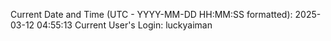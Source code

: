 Current Date and Time (UTC - YYYY-MM-DD HH:MM:SS formatted): 2025-03-12 04:55:13
Current User's Login: luckyaiman
